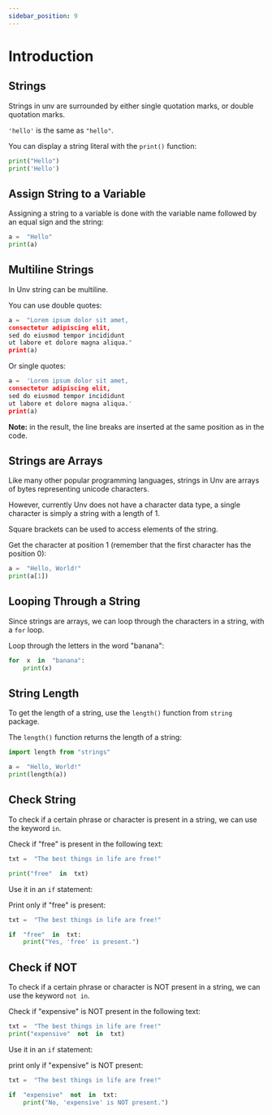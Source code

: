 ```yaml
---
sidebar_position: 9
---
```


# Introduction

## Strings

Strings in unv are surrounded by either single quotation marks, or double quotation marks.

`'hello'`  is the same as  `"hello"`.

You can display a string literal with the  `print()`  function:

```py
print("Hello")  
print('Hello')
```

## Assign String to a Variable

Assigning a string to a variable is done with the variable name followed by an equal sign and the string:

```py
a =  "Hello"  
print(a)
```

## Multiline Strings

In Unv string can be multiline.

You can use double quotes:

```py
a =  "Lorem ipsum dolor sit amet,  
consectetur adipiscing elit,  
sed do eiusmod tempor incididunt  
ut labore et dolore magna aliqua."
print(a)
```

Or single quotes:

```py
a =  'Lorem ipsum dolor sit amet,  
consectetur adipiscing elit,  
sed do eiusmod tempor incididunt  
ut labore et dolore magna aliqua.'  
print(a)
```

**Note:**  in the result, the line breaks are inserted at the same position as in the code.

## Strings are Arrays

Like many other popular programming languages, strings in Unv are arrays of bytes representing unicode characters.

However, currently Unv does not have a character data type, a single character is simply a string with a length of 1.

Square brackets can be used to access elements of the string.

Get the character at position 1 (remember that the first character has the position 0):

```py
a =  "Hello, World!"  
print(a[1])
```

## Looping Through a String

Since strings are arrays, we can loop through the characters in a string, with a  `for`  loop.

Loop through the letters in the word "banana":
```py
for  x  in  "banana":  
    print(x)
```

## String Length

To get the length of a string, use the  `length()`  function from `string` package.

The  `length()`  function returns the length of a string:
```py
import length from "strings"

a =  "Hello, World!"  
print(length(a))
```

## Check String

To check if a certain phrase or character is present in a string, we can use the keyword  `in`.

Check if "free" is present in the following text:
```py
txt =  "The best things in life are free!"  

print("free"  in  txt)  
```

Use it in an  `if`  statement:

Print only if "free" is present:
```py
txt =  "The best things in life are free!"  

if  "free"  in  txt:  
    print("Yes, 'free' is present.")
```

## Check if NOT

To check if a certain phrase or character is NOT present in a string, we can use the keyword  `not in`.

Check if "expensive" is NOT present in the following text:
```py
txt =  "The best things in life are free!"  
print("expensive"  not  in  txt)
```

Use it in an  `if`  statement:

print only if "expensive" is NOT present:
```py
txt =  "The best things in life are free!"  

if  "expensive"  not  in  txt:  
    print("No, 'expensive' is NOT present.")
```
